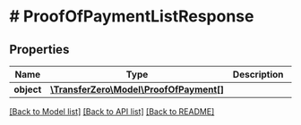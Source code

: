 # # ProofOfPaymentListResponse

## Properties

Name | Type | Description | Notes
------------ | ------------- | ------------- | -------------
**object** | [**\TransferZero\Model\ProofOfPayment[]**](ProofOfPayment.md) |  | [optional] 

[[Back to Model list]](../../README.md#documentation-for-models) [[Back to API list]](../../README.md#documentation-for-api-endpoints) [[Back to README]](../../README.md)


